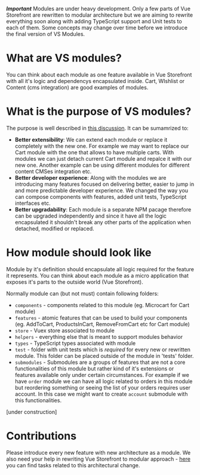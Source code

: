 ***Important*** Modules are under heavy development. Only a few parts of Vue Storefront are rewritten to modular architecture but we are aiming to rewrite everything soon along with adding TypeScript support and Unit tests to each of them. Some concepts may change over time before we introduce the final version of VS Modules.

# What are VS modules?

You can think about each module as one feature available in Vue Storefront with all it's logic and dependencys encapsulated inside. Cart, WIshlist or Content (cms integration) are good examples of modules.

# What is the purpose of VS modules?

The purpose is well described in [this discussion](https://github.com/DivanteLtd/vue-storefront/issues/1213). It can be sumamrized to:
- **Better extensibility**: We can extend each module or replace it completely with the new one. For example we may want to replace our Cart module with the one that allows to have multiple carts. With modules we can just detach current Cart module and repalce it with our new one. Another example can be using different modules for different content CMSes integration etc. 
- **Better developer experience**: Along with the modules we are introducing many features focused on delivering better, easier to jump in and more predictable developer experience. We changed the way you can compose components with features, added unit tests, TypeScript interfaces etc.
- **Better upgradability**: Each module is a separate NPM pacage therefore can be upgraded independently and since it have all the logic encapsulated it shouldn't break any other parts of the application when detached, modified or replaced.

# How module should look like

Module by it's definition should encapsulate all logic required for the feature it represents. You can think about each module as a micro application that exposes it's parts to the outside world (Vue Storefront).

Normally module can (but not must) contain following folders:

- `components` - components related to this module (eg. Microcart for Cart module)
- `features` - atomic features that can be used to build your components (eg. AddToCart, ProductsInCart, RemoveFromCart etc for Cart module)
- `store` - Vuex store associated to module
- `helpers` - everything else that is meant to support modules behavior
- `types` - TypeScript types associated with module
- `test` - folder with unit tests which is *required* for every new or rewritten module. This folder can be placed outside of the module in 'tests' folder.
- `submodules` - Submodules are a groups of features that are not a core functionalities of this module but rather kind of it's extensions or features available only under certain circumstances. For example if we have `order` module we can have all logic related to orders in this module but reordering something or seeing the list of your orders requires user account. In this case we might want to create `account` submodule with this functionalities.

[under construction]


# Contributions

Please introduce every new feature with new architecture as a module. We also need your help in rewriting Vue Storefront to modular approach - [here](https://github.com/DivanteLtd/vue-storefront/issues?q=is%3Aissue+is%3Aopen+label%3A%22API+Module%22) you can find tasks related to this architectural change.
